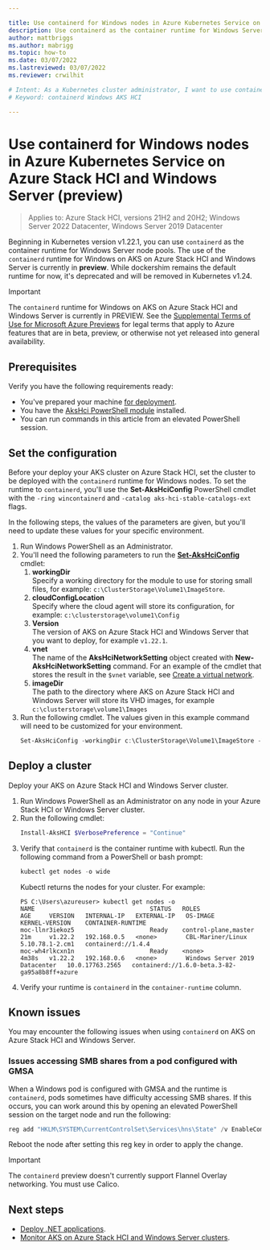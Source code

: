 ```yaml
---

title: Use containerd for Windows nodes in Azure Kubernetes Service on Azure Stack HCI and Windows Server (preview)
description: Use containerd as the container runtime for Windows Server node pools on Azure Kubernetes Service on Azure Stack HCI and Windows Server.
author: mattbriggs
ms.author: mabrigg
ms.topic: how-to
ms.date: 03/07/2022
ms.lastreviewed: 03/07/2022
ms.reviewer: crwilhit

# Intent: As a Kubernetes cluster administrator, I want to use containerd as my runtime so that my cluster is ready for the deprecation of dockershim.
# Keyword: containerd Windows AKS HCI

---
```


# Use containerd for Windows nodes in Azure Kubernetes Service on Azure Stack HCI and Windows Server (preview)

> Applies to: Azure Stack HCI, versions 21H2 and 20H2; Windows Server 2022 Datacenter, Windows Server 2019 Datacenter

Beginning in Kubernetes version v1.22.1, you can use `containerd` as the container runtime for Windows Server node pools. The use of the `containerd` runtime for Windows on AKS on Azure Stack HCI and Windows Server is currently in **preview**. While dockershim remains the default runtime for now, it's deprecated and will be removed in Kubernetes v1.24.

> [!IMPORTANT]  
> The `containerd` runtime for Windows on AKS on Azure Stack HCI and Windows Server is currently in PREVIEW.
> See the [Supplemental Terms of Use for Microsoft Azure Previews](https://azure.microsoft.com/support/legal/preview-supplemental-terms/) for legal terms that apply to Azure features that are in beta, preview, or otherwise not yet released into general availability.

## Prerequisites

Verify you have the following requirements ready:

- You've prepared your machine [for deployment](/azure-stack/aks-hci/prestage-cluster-service-host-create#step-2-prepare-your-machines-for-deployment).
- You have the [AksHci PowerShell module](./kubernetes-walkthrough-powershell.md#install-the-akshci-powershell-module) installed.
- You can run commands in this article from an elevated PowerShell session.
## Set the configuration

Before your deploy your AKS cluster on Azure Stack HCI, set the cluster to be deployed with the `containerd` runtime for Windows nodes. To set the runtime to `containerd`, you'll use the **Set-AksHciConfig** PowerShell cmdlet with the `-ring wincontainerd` and `-catalog aks-hci-stable-catalogs-ext` flags.

In the following steps, the values of the parameters are given, but you'll need to update these values for your specific environment.

1. Run Windows PowerShell as an Administrator.
1. You'll need the following parameters to run the **[Set-AksHciConfig](./reference/ps/set-akshciconfig.md)** cmdlet:
    1. **workingDir**  
        Specify a working directory for the module to use for storing small files, for example: `c:\ClusterStorage\Volume1\ImageStore`.
    1. **cloudConfigLocation**  
        Specify where the cloud agent will store its configuration, for example: `c:\clusterstorage\volume1\Config`
    1. **Version**  
        The version of AKS on Azure Stack HCI and Windows Server that you want to deploy, for example `v1.22.1`.
    1. **vnet**  
        The name of the **AksHciNetworkSetting** object created with **New-AksHciNetworkSetting** command. For an example of the cmdlet that stores the result in the `$vnet` variable, see [Create a virtual network](./kubernetes-walkthrough-powershell.md#step-2-create-a-virtual-network).
    1. **imageDir**  
        The path to the directory where AKS on Azure Stack HCI and Windows Server will store its VHD images, for example `c:\clusterstorage\volume1\Images`
1. Run the following cmdlet. The values given in this example command will need to be customized for your environment.
    ```powershell
    Set-AksHciConfig -workingDir c:\ClusterStorage\Volume1\ImageStore -Version v1.22.1 -vnet $vnet -imageDir $c:\clusterstorage\volume1\Images -skipHostLimitChecks -ring wincontainerd -catalog aks-hci-stable-catalogs-ext
    ```
## Deploy a cluster

Deploy your AKS on Azure Stack HCI and Windows Server cluster.
1. Run Windows PowerShell as an Administrator on any node in your Azure Stack HCI or Windows Server cluster.
1. Run the following cmdlet:
    ```PowerShell
    Install-AksHCI $VerbosePreference = "Continue"
    ```
1. Verify that `containerd` is the container runtime with kubectl. Run the following command from a PowerShell or bash prompt:
    ```PowerShell
    kubectl get nodes -o wide
    ```
    Kubectl returns the nodes for your cluster. For example:
    ```output
    PS C:\Users\azureuser> kubectl get nodes -o 
    NAME                                STATUS   ROLES                  AGE     VERSION   INTERNAL-IP   EXTERNAL-IP   OS-IMAGE                         KERNEL-VERSION    CONTAINER-RUNTIME
    moc-llnr3iekoz5                     Ready    control-plane,master   21m     v1.22.2   192.168.0.5   <none>        CBL-Mariner/Linux                5.10.78.1-2.cm1   containerd://1.4.4
    moc-wh4rlkcxn1n                     Ready    <none>                 4m38s   v1.22.2   192.168.0.6   <none>        Windows Server 2019 Datacenter   10.0.17763.2565   containerd://1.6.0-beta.3-82-ga95a8b8ff+azure
    ```
1. Verify your runtime is `containerd` in the `container-runtime` column.

## Known issues

You may encounter the following issues when using `containerd` on AKS on Azure Stack HCI and Windows Server.

### Issues accessing SMB shares from a pod configured with GMSA

When a Windows pod is configured with GMSA and the runtime is `containerd`, pods sometimes have difficulty accessing SMB shares. If this occurs, you can work around this by opening an elevated PowerShell session on the target node and run the following:

```powershell  
reg add "HKLM\SYSTEM\CurrentControlSet\Services\hns\State" /v EnableCompartmentNamespace /t REG_DWORD /d 1
```

Reboot the node after setting this reg key in order to apply the change.

> [!IMPORTANT]  
> The `containerd` preview doesn't currently support Flannel Overlay networking. You must use Calico.
## Next steps

- [Deploy .NET applications](deploy-windows-application.md).
- [Monitor AKS on Azure Stack HCI and Windows Server clusters](monitor-logging.md).